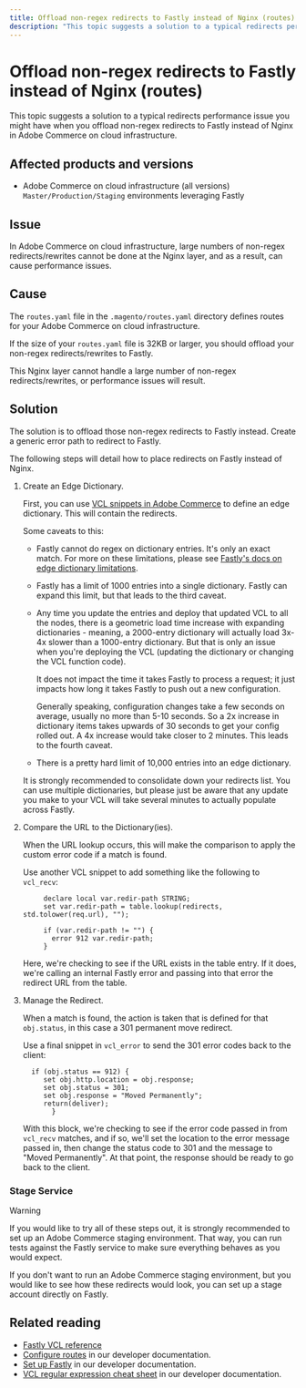 ```yaml
---
title: Offload non-regex redirects to Fastly instead of Nginx (routes)
description: "This topic suggests a solution to a typical redirects performance issue you might have when you offload non-regex redirects to Fastly instead of Nginx in Adobe Commerce on cloud infrastructure."
---
```


# Offload non-regex redirects to Fastly instead of Nginx (routes)

This topic suggests a solution to a typical redirects performance issue you might have when you offload non-regex redirects to Fastly instead of Nginx in Adobe Commerce on cloud infrastructure.

## Affected products and versions

* Adobe Commerce on cloud infrastructure (all versions) `Master/Production/Staging` environments leveraging Fastly

## Issue

In Adobe Commerce on cloud infrastructure, large numbers of non-regex redirects/rewrites cannot be done at the Nginx layer, and as a result, can cause performance issues.

## Cause

The `routes.yaml` file in the `.magento/routes.yaml` directory defines routes for your Adobe Commerce on cloud infrastructure.

If the size of your `routes.yaml` file is 32KB or larger, you should offload your non-regex redirects/rewrites to Fastly.

This Nginx layer cannot handle a large number of non-regex redirects/rewrites, or performance issues will result.

## Solution

The solution is to offload those non-regex redirects to Fastly instead. Create a generic error path to redirect to Fastly.

The following steps will detail how to place redirects on Fastly instead of Nginx.

1. Create an Edge Dictionary.
    
   First, you can use [VCL snippets in Adobe Commerce](https://devdocs.magento.com/guides/v2.3/cloud/cdn/cloud-vcl-custom-snippets.html) to define an edge dictionary. This will contain the redirects.
    
   Some caveats to this:
    
   * Fastly cannot do regex on dictionary entries. It's only an exact match. For more on these limitations, please see [Fastly's docs on edge dictionary limitations](https://docs.fastly.com/guides/edge-dictionaries/about-edge-dictionaries#limitations-and-considerations).
   * Fastly has a limit of 1000 entries into a single dictionary. Fastly can expand this limit, but that leads to the third caveat.
   * Any time you update the entries and deploy that updated VCL to all the nodes, there is a geometric load time increase with expanding dictionaries - meaning, a 2000-entry dictionary will actually load 3x-4x slower than a 1000-entry dictionary. But that is only an issue when you're deploying the VCL (updating the dictionary or changing the VCL function code).
        
     It does not impact the time it takes Fastly to process a request; it just impacts how long it takes Fastly to push out a new configuration.
        
     Generally speaking, configuration changes take a few seconds on average, usually no more than 5-10 seconds. So a 2x increase in dictionary items takes upwards of 30 seconds to get your config rolled out. A 4x increase would take closer to 2 minutes. This leads to the fourth caveat.
        
   * There is a pretty hard limit of 10,000 entries into an edge dictionary.
    
   It is strongly recommended to consolidate down your redirects list. You can use multiple dictionaries, but please just be aware that any update you make to your VCL will take several minutes to actually populate across Fastly.
    
1. Compare the URL to the Dictionary(ies).
    
   When the URL lookup occurs, this will make the comparison to apply the custom error code if a match is found.
    
   Use another VCL snippet to add something like the following to `vcl_recv`:

   ``` 
        declare local var.redir-path STRING;
        set var.redir-path = table.lookup(redirects, std.tolower(req.url), "");
        
        if (var.redir-path != "") {
          error 912 var.redir-path;
        }
   ```

   Here, we're checking to see if the URL exists in the table entry. If it does, we're calling an internal Fastly error and passing into that error the redirect URL from the table.
    
1. Manage the Redirect.
    
   When a match is found, the action is taken that is defined for that `obj.status`, in this case a 301 permanent move redirect.
    
   Use a final snippet in `vcl_error` to send the 301 error codes back to the client:
    
   ```
     if (obj.status == 912) {
        set obj.http.location = obj.response;
        set obj.status = 301;
        set obj.response = "Moved Permanently";
        return(deliver);
          }
   ```
    
   With this block, we're checking to see if the error code passed in from `vcl_recv` matches, and if so, we'll set the location to the error message passed in, then change the status code to 301 and the message to "Moved Permanently". At that point, the response should be ready to go back to the client.

### Stage Service

>[!WARNING]
>
>If you would like to try all of these steps out, it is strongly recommended to set up an Adobe Commerce staging environment. That way, you can run tests against the Fastly service to make sure everything behaves as you would expect.

If you don't want to run an Adobe Commerce staging environment, but you would like to see how these redirects would look, you can set up a stage account directly on Fastly.

## Related reading

* [Fastly VCL reference](https://docs.fastly.com/vcl/)
* [Configure routes](https://devdocs.magento.com/guides/v2.3/cloud/project/project-conf-files_routes.html) in our developer documentation.
* [Set up Fastly](https://devdocs.magento.com/guides/v2.3/cloud/cdn/configure-fastly.html) in our developer documentation.
* [VCL regular expression cheat sheet](https://docs.fastly.com/en/guides/vcl-regular-expression-cheat-sheet) in our developer documentation. 

